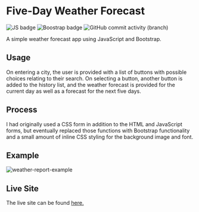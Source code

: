 # Five-Day Weather Forecast
![JS badge](https://img.shields.io/badge/javascript-green?logo=javascript)
![Boostrap badge](https://img.shields.io/badge/bootstrap-blue?logo=bootstrap)
![GitHub commit activity (branch)](https://img.shields.io/github/commit-activity/t/samelimill/arrow-throw-cage)

A simple weather forecast app using JavaScript and Bootstrap.

## Usage
On entering a city, the user is provided with a list of buttons with possible choices relating to their search. On selecting a button, another button is added to the history list, and the weather forecast is provided for the current day as well as a forecast for the next five days.

## Process
I had originally used a CSS form in addition to the HTML and JavaScript forms, but eventually replaced those functions with Bootstrap functionality and a small amount of inline CSS styling for the background image and font.

## Example
![weather-report-example](https://github.com/samelimill/arrow-throw-cage/assets/139184509/dd4f20f9-367a-4f47-a308-a8bab1005d86)

## Live Site
The live site can be found [here.](https://samelimill.github.io/arrow-throw-cage/)
